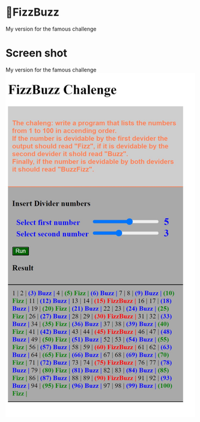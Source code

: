 # :rocket:FizzBuzz

My version for the famous challenge

# Screen shot

My version for the famous challenge
![Screen shot](https://github.com/Tboul/FizzBuzz/blob/2388198ddc6c1d1ff05012cf718a12b29768fbcb/screenshot1.jpg)
